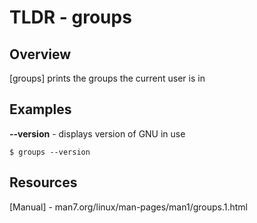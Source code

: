 TLDR - groups
==========

Overview
--------

[groups] prints the groups the current user is in

Examples
--------

**--version** - displays version of GNU in use

	$ groups --version

Resources
---------

[Manual] - man7.org/linux/man-pages/man1/groups.1.html
